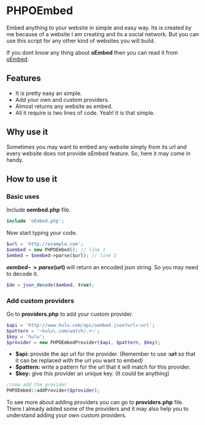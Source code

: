 # PHPOEmbed
Embed anything to your website in simple and easy way. Its is created by me because of a website I am creating and its a social network.
But you can use this script for any other kind of websites you will build. 

If you dont know any thing about **oEmbed** then you can read it from [oEmbed](http://www.oembed.com/).

## Features 
* It is pretty easy an simple.
* Add your own and custom providers.
* Almost returns any website as embed.
* All it require is two lines of code. Yeah! it is that simple. 

## Why use it
Sometimes you may want to embed any website simply from its url and every website does not provide oEmbed feature. 
So, here it may come in handy.

## How to use it
### Basic uses

Include **oembed.php** file.

```php
include 'oEmbed.php';
```

Now start typing your code.

```php
$url = 'http://example.com';
$oembed = new PHPOEmbed(); // line 1
$embed = $oembed->parse($url); // line 2
```
**$oembed->parse($url)** will return an encoded json string. So you may need to decode it.

```php
$de = json_decode($embed, true);
```

### Add custom providers
Go to **providers.php** to add your custom provider.

```php
$api = 'http://www.hulu.com/api/oembed.json?url=:url';
$pattern = '~hulu\.com/watch/.+~';
$key = 'hulu';
$provider = new PHPOEmbedProvider($api, $pattern, $key);
```
- **$api:** provide the api url for the provider. (Remember to use **:url** so that it can be replaced with the url you want to embed)
- **$pattern:** write a pattern for the url that it will match for this provider. 
- **$key:** give this provider an unique key. (It could be anything)

```php
//now add the provider
PHPOEmbed::addProvider($provider);
```

To see more about adding providers you can go to **providers.php** file. 
There I already added some of the providers and it may also help you to understand adding your own custom providers.
